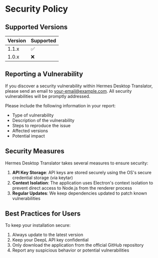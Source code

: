 # Security Policy

## Supported Versions

| Version | Supported          |
| ------- | ------------------ |
| 1.1.x   | :white_check_mark: |
| 1.0.x   | :x:                |

## Reporting a Vulnerability

If you discover a security vulnerability within Hermes Desktop Translator, please send an email to [your-email@example.com](mailto:your-email@example.com). All security vulnerabilities will be promptly addressed.

Please include the following information in your report:

- Type of vulnerability
- Description of the vulnerability
- Steps to reproduce the issue
- Affected versions
- Potential impact

## Security Measures

Hermes Desktop Translator takes several measures to ensure security:

1. **API Key Storage**: API keys are stored securely using the OS's secure credential storage (via keytar)
2. **Context Isolation**: The application uses Electron's context isolation to prevent direct access to Node.js from the renderer process
3. **Regular Updates**: We keep dependencies updated to patch known vulnerabilities

## Best Practices for Users

To keep your installation secure:

1. Always update to the latest version
2. Keep your DeepL API key confidential
3. Only download the application from the official GitHub repository
4. Report any suspicious behavior or potential vulnerabilities 